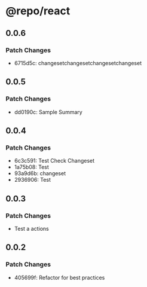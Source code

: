 # @repo/react

## 0.0.6

### Patch Changes

- 6715d5c: changesetchangesetchangesetchangeset

## 0.0.5

### Patch Changes

- dd0190c: Sample Summary

## 0.0.4

### Patch Changes

- 6c3c591: Test Check Changeset
- 1a75b08: Test
- 93a9d6b: changeset
- 2936906: Test

## 0.0.3

### Patch Changes

- Test a actions

## 0.0.2

### Patch Changes

- 405699f: Refactor for best practices
